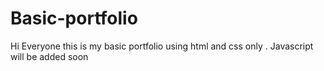 # Basic-portfolio
Hi Everyone this is my basic portfolio using html and css only .  Javascript will be added soon 
